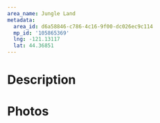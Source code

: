 ```yaml
---
area_name: Jungle Land
metadata:
  area_id: d6a58846-c786-4c16-9f00-dc026ec9c114
  mp_id: '105865369'
  lng: -121.13117
  lat: 44.36851
---
```

# Description

# Photos

